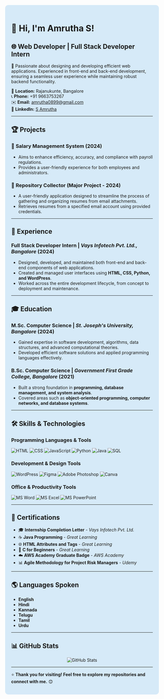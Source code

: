 <div style="background-color: #D6EAF8; padding: 20px; border-radius: 10px;">

# 👋 Hi, I'm Amrutha S!

## 🌐 Web Developer | Full Stack Developer Intern

🚀 Passionate about designing and developing efficient web applications. Experienced in front-end and back-end development, ensuring a seamless user experience while maintaining robust backend functionality.  

📍 **Location:** Rajanukunte, Bangalore  
📞 **Phone:** +91 9663753267  
✉️ **Email:** [amrutha0899@gmail.com](mailto:amrutha0899@gmail.com)  
🔗 **LinkedIn:** [S Amrutha](https://www.linkedin.com/in/s-amrutha-51701327a/)  

---

## 🏆 Projects

### 🔹 **Salary Management System (2024)**
- Aims to enhance efficiency, accuracy, and compliance with payroll regulations.
- Provides a user-friendly experience for both employees and administrators.

### 🔹 **Repository Collector (Major Project - 2024)**
- A user-friendly application designed to streamline the process of gathering and organizing resumes from email attachments.
- Retrieves resumes from a specified email account using provided credentials.

---

## 💼 Experience

### **Full Stack Developer Intern** | *Vays Infotech Pvt. Ltd., Bangalore* (2024)
- Designed, developed, and maintained both front-end and back-end components of web applications.
- Created and managed user interfaces using **HTML, CSS, Python, and WordPress**.
- Worked across the entire development lifecycle, from concept to deployment and maintenance.

---

## 🎓 Education

### **M.Sc. Computer Science** | *St. Joseph's University, Bangalore* (2024)
- Gained expertise in software development, algorithms, data structures, and advanced computational theories.
- Developed efficient software solutions and applied programming languages effectively.

### **B.Sc. Computer Science** | *Government First Grade College, Bangalore* (2021)
- Built a strong foundation in **programming, database management, and system analysis**.
- Covered areas such as **object-oriented programming, computer networks, and database systems**.

---

## 🛠️ Skills & Technologies

### **Programming Languages & Tools**
![HTML](https://img.shields.io/badge/HTML-E34F26?style=for-the-badge&logo=html5&logoColor=white)
![CSS](https://img.shields.io/badge/CSS-1572B6?style=for-the-badge&logo=css3&logoColor=white)
![JavaScript](https://img.shields.io/badge/JavaScript-F7DF1E?style=for-the-badge&logo=javascript&logoColor=black)
![Python](https://img.shields.io/badge/Python-3776AB?style=for-the-badge&logo=python&logoColor=white)
![Java](https://img.shields.io/badge/Java-ED8B00?style=for-the-badge&logo=openjdk&logoColor=white)
![SQL](https://img.shields.io/badge/SQL-4479A1?style=for-the-badge&logo=mysql&logoColor=white)

### **Development & Design Tools**
![WordPress](https://img.shields.io/badge/WordPress-21759B?style=for-the-badge&logo=wordpress&logoColor=white)
![Figma](https://img.shields.io/badge/Figma-F24E1E?style=for-the-badge&logo=figma&logoColor=white)
![Adobe Photoshop](https://img.shields.io/badge/Adobe%20Photoshop-31A8FF?style=for-the-badge&logo=adobephotoshop&logoColor=white)
![Canva](https://img.shields.io/badge/Canva-00C4CC?style=for-the-badge&logo=canva&logoColor=white)

### **Office & Productivity Tools**
![MS Word](https://img.shields.io/badge/MS%20Word-2B579A?style=for-the-badge&logo=microsoftword&logoColor=white)
![MS Excel](https://img.shields.io/badge/MS%20Excel-217346?style=for-the-badge&logo=microsoftexcel&logoColor=white)
![MS PowerPoint](https://img.shields.io/badge/MS%20PowerPoint-B7472A?style=for-the-badge&logo=microsoftpowerpoint&logoColor=white)

---

## 📜 Certifications

- 🎓 **Internship Completion Letter** - *Vays Infotech Pvt. Ltd.*
- ☕ **Java Programming** - *Great Learning*
- 🌐 **HTML Attributes and Tags** - *Great Learning*
- 🎯 **C for Beginners** - *Great Learning*
- ☁️ **AWS Academy Graduate Badge** - *AWS Academy*
- 📊 **Agile Methodology for Project Risk Managers** - *Udemy*

---

## 🌎 Languages Spoken

- **English**
- **Hindi**
- **Kannada**
- **Telugu**
- **Tamil**
- **Urdu**

---

## 📊 GitHub Stats

<p align="center">
  <img src="https://github-readme-stats.vercel.app/api?username=your-github-username&show_icons=true&theme=dark" alt="GitHub Stats">
</p>

---

⭐ **Thank you for visiting! Feel free to explore my repositories and connect with me.** 😊

</div>
